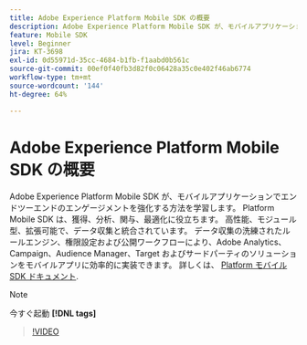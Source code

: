 ```yaml
---
title: Adobe Experience Platform Mobile SDK の概要
description: Adobe Experience Platform Mobile SDK が、モバイルアプリケーションでエンドツーエンドのエンゲージメントを強化する方法を学習します。 Platform Mobile SDK は、獲得、分析、関与、最適化に役立ちます。 高性能、モジュール型、拡張可能で、データ収集と統合されています。 データ収集の洗練されたルールエンジン、権限設定および公開ワークフローにより、モバイルアプリで Adobe Analytics、Campaign、Audience Manager、Target およびサードパーティのソリューションを効率的に実装できます。
feature: Mobile SDK
level: Beginner
jira: KT-3698
exl-id: 0d55971d-35cc-4684-b1fb-f1aabd0b561c
source-git-commit: 00ef0f40fb3d82f0c06428a35c0e402f46ab6774
workflow-type: tm+mt
source-wordcount: '144'
ht-degree: 64%

---
```


# Adobe Experience Platform Mobile SDK の概要

Adobe Experience Platform Mobile SDK が、モバイルアプリケーションでエンドツーエンドのエンゲージメントを強化する方法を学習します。 Platform Mobile SDK は、獲得、分析、関与、最適化に役立ちます。 高性能、モジュール型、拡張可能で、データ収集と統合されています。 データ収集の洗練されたルールエンジン、権限設定および公開ワークフローにより、Adobe Analytics、Campaign、Audience Manager、Target およびサードパーティのソリューションをモバイルアプリに効率的に実装できます。 詳しくは、 [Platform モバイル SDK ドキュメント](https://developer.adobe.com/client-sdks/documentation/).

>[!NOTE]
>
> 今すぐ起動 **[!DNL tags]**

>[!VIDEO](https://video.tv.adobe.com/v/28948?learn=on)
